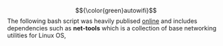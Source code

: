 $${\color{green}autowifi}$$
The following bash script was heavily publised [online](http://ict.siit.tu.ac.th/help/iw) and includes dependencies such as **net-tools** which is a collection of base networking utilities for Linux OS, 
